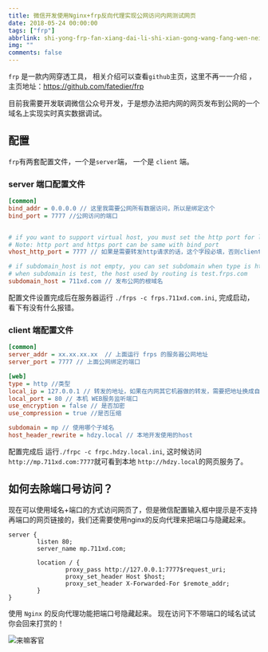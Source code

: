 ```yaml
---
title: 微信开发使用Nginx+frp反向代理实现公网访问内网测试网页
date: 2018-05-24 00:00:00
tags: ["frp"]
abbrlink: shi-yong-frp-fan-xiang-dai-li-shi-xian-gong-wang-fang-wen-nei-wang-ce-shi-wang-ye
img: ""
comments: false
---
```


`frp` 是一款内网穿透工具， 相关介绍可以查看`github`主页，这里不再一一介绍 ，主页地址：https://github.com/fatedier/frp


目前我需要开发联调微信公众号开发，于是想办法把内网的网页发布到公网的一个域名上实现实时真实数据调试。

## 配置

`frp`有两套配置文件，一个是`server`端， 一个是 `client` 端。

### server 端口配置文件

```ini
[common]
bind_addr = 0.0.0.0 // 这里我需要公网所有数据访问，所以是绑定这个
bind_port = 7777 //公网访问的端口


# if you want to support virtual host, you must set the http port for listening (optional)
# Note: http port and https port can be same with bind_port
vhost_http_port = 7777 // 如果是需要转发http请求的话，这个字段必填，否则client会报错

# if subdomain_host is not empty, you can set subdomain when type is http or https in frpc's configure file
# when subdomain is test, the host used by routing is test.frps.com
subdomain_host = 711xd.com // 发布公网的根域名
```

配置文件设置完成后在服务器运行 `./frps -c frps.711xd.com.ini`, 完成启动，看下有没有什么报错。



### client 端配置文件
```ini
[common]
server_addr = xx.xx.xx.xx  // 上面运行 frps 的服务器公网地址
server_port = 7777 // 上面公网绑定的端口

[web]
type = http //类型
local_ip = 127.0.0.1 // 转发的地址，如果在内网其它机器做的转发，需要把地址换成自己的内网iP
local_port = 80 // 本机 WEB服务监听端口
use_encryption = false // 是否加密
use_compression = true //是否压缩 

subdomain = mp // 使用哪个子域名
host_header_rewrite = hdzy.local // 本地开发使用的host
```

配置完成后 运行`./frpc -c frpc.hdzy.local.ini`, 这时候访问 `http://mp.711xd.com:7777`就可看到本地 `http://hdzy.local`的网页服务了。


## 如何去除端口号访问？

现在可以使用域名+端口的方式访问网页了，但是微信配置输入框中提示是不支持再端口的网页链接的，我们还需要使用nginx的反向代理来把端口与隐藏起来。

```nginx
server {
        listen 80;
        server_name mp.711xd.com;

        location / {
                proxy_pass http://127.0.0.1:7777$request_uri;
                proxy_set_header Host $host;
                proxy_set_header X-Forwarded-For $remote_addr;
        }
}
```

使用 `Nginx` 的反向代理功能把端口号隐藏起来。
现在访问下不带端口的域名试试
你会回来打赏的！

![来嘛客官](http://oss.ipaoyun.com/blog/2019/01-11/pIwvrbvA0PoRHw1sfPOjjqVdFSKPWYxk6CBElgZu.jpeg)
